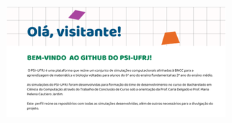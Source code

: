 ![Heading](https://github.com/PSI-UFRJ/.github/blob/dd8aa8012dc659652606f7e5307656e550dbf15f/assets/body2.png "Header")


